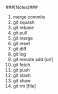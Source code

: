 ###[Notes]###
1. merge commits 
2. git squash 
3. git rebase 
4. git pull 
5. git merge 
6. git reset 
7. git diff  
8. git log 
9. git remote add [url]
10. git fetch 
11. git push 
12. git stash 
13. git show 
14. git rm [file]

